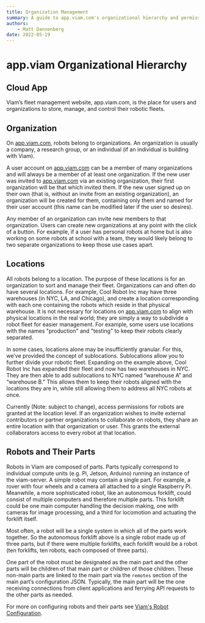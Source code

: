 ```yaml
---
title: Organization Management
summary: A guide to app.viam.com's organizational hierarchy and permissioning.
authors:
    - Matt Dannenberg
date: 2022-05-19
---
```

# app.viam Organizational Hierarchy

## Cloud App
Viam’s fleet management website, app.viam.com, is the place for users and organizations to store, manage, and control their robotic fleets.

## Organization
On [app.viam.com](https://app.viam.com/), robots belong to organizations. An organization is usually a company, a research group, or an individual (if an individual is building with Viam).

A user account on [app.viam.com](https://app.viam.com/) can be a member of many organizations and will always be a member of at least one organization. If the new user was invited to [app.viam.com](https://app.viam.com/) via an existing organization, their first organization will be that which invited them. If the new user signed up on their own (that is, without an invite from an existing organization), an organization will be created for them, containing only them and named for their user account (this name can be modified later if the user so desires).

Any member of an organization can invite new members to that organization. Users can create new organizations at any point with the click of a button. For example, if a user has personal robots at home but is also working on some robots at school with a team, they would likely belong to two separate organizations to keep those use cases apart.

## Locations
All robots belong to a location. The purpose of these locations is for an organization to sort and manage their fleet. Organizations can and often do have several locations. For example, Cool Robot Inc may have three warehouses (in NYC, LA, and Chicago), and create a location corresponding with each one containing the robots which reside in that physical warehouse. It is not necessary for locations on [app.viam.com](https://app.viam.com/) to align with physical locations in the real world; they are simply a way to subdivide a robot fleet for easier management. For example, some users use locations with the names "production" and "testing" to keep their robots clearly separated.

In some cases, locations alone may be insufficiently granular. For this, we’ve provided the concept of sublocations. Sublocations allow you to further divide your robotic fleet. Expanding on the example above, Cool Robot Inc has expanded their fleet and now has two warehouses in NYC. They are then able to add sublocations to NYC named “warehouse A” and “warehouse B.” This allows them to keep their robots aligned with the locations they are in, while still allowing them to address all NYC robots at once.

Currently (Note: subject to change), access permissions for robots are granted at the location level. If an organization wishes to invite external contributors or partner organizations to collaborate on robots, they share an entire location with that organization or user. This grants the external collaborators access to every robot at that location.

## Robots and Their Parts 
Robots in Viam are composed of parts. Parts typically correspond to individual compute units (e.g. Pi, Jetson, Arduino) running an instance of the viam-server. A simple robot may contain a single part. For example, a rover with four wheels and a camera all attached to a single Raspberry Pi. Meanwhile, a more sophisticated robot, like an autonomous forklift, could consist of multiple computers and therefore multiple parts. This forklift could be one main computer handling the decision making, one with cameras for image processing, and a third for locomotion and actuating the forklift itself. 

Most often, a robot will be a single system in which all of the parts work together. So the autonomous forklift above is a single robot made up of three parts, but if there were multiple forklifts, each forklift would be a robot (ten forklifts, ten robots, each composed of three parts).

One part of the robot must be designated as the main part and the other parts will be children of that main part or children of those children. These non-main parts are linked to the main part via the `remotes` section of the main part’s configuration JSON. Typically, the main part will be the one receiving connections from client applications and ferrying API requests to the other parts as needed. 

For more on configuring robots and their parts see [Viam's Robot Configuration](../getting-started/robot-config.md).

